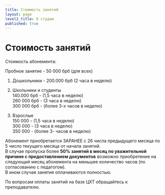 ```yaml
---
title: Стоимость занятий
layout: page
level2_title: О студии
published: true
---
```






# Стоимость занятий

Стоимость абонемента:

Пробное занятие - 50 000 брб (для всех)  

1. Дошкольники - 200.000 брб (2 часа в неделю)  
2. Школьники и студенты  
140.000 брб - (1,5 часа в неделю)  
260 000 брб - (3 часа в неделю)  
300 000 брб - (более 3-х часов в неделю)  

3. Взрослые   
150 000 - (1,5 часа в неделю)  
300 000 - (3 часа в неделю)  
350 000 - (более 3- часов в неделю)  

Абонемент приобретается ЗАРАНЕЕ с 26 числа предыдущего месяца по 5 число текущего месяца от начала занятий.  
В случае пропуска более **50% занятий в месяц по уважительной причине с предоставлением документов** возможно приобретение на следующий месяц абонемента на меньшее количество часов (по согласованию с педагогом).  
В ином случае занятия оплачиваются полностью.

По вопросам оплаты занятий на базе ЦХТ обращайтесь к преподавателю.
